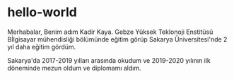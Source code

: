 # hello-world

Merhabalar,
Benim adım Kadir Kaya. Gebze Yüksek Teklonoji Enstitüsü Bİlgisayar mühendisliği bölümünde eğitim görüp Sakarya Üniversitesi'nde 2 yıl daha eğitim gördüm.


Sakarya'da 2017-2019 yılları arasında okudum ve 2019-2020 yılının ilk döneminde mezun oldum ve diplomamı aldım.
